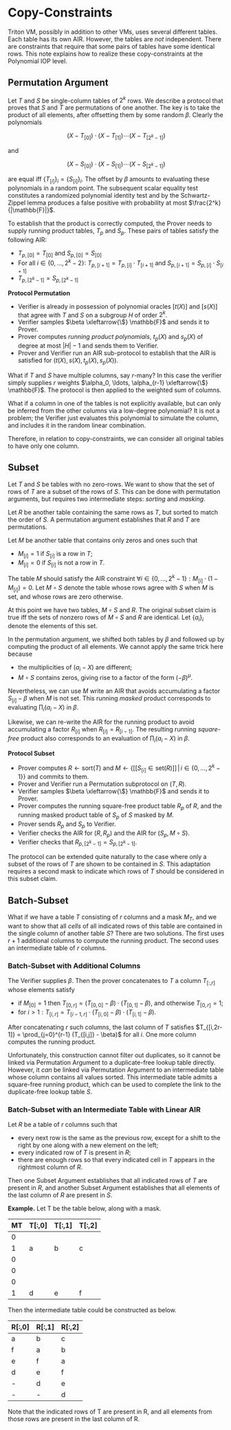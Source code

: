 # Copy-Constraints

Triton VM, possibly in addition to other VMs, uses several different tables. Each table has its own AIR. However, the tables are *not* independent. There are constraints that require that some pairs of tables have some identical rows. This note explains how to realize these copy-constraints at the Polynomial IOP level.

## Permutation Argument

Let $T$ and $S$ be single-column tables of $2^k$ rows. We describe a protocol that proves that $S$ and $T$ are permutations of one another. The key is to take the product of all elements, after offsetting them by some random $\beta$. Clearly the polynomials

$$ (X - T_{[0]}) \cdot (X - T_{[1]}) \cdots (X - T_{[2^k-1]}) $$

and

$$ (X - S_{[0]}) \cdot (X - S_{[1]}) \cdots (X - S_{[2^k-1]}) $$

are equal iff $\{T_{[i]}\}_i = \{S_{[i]}\}_i$. The offset by $\beta$ amounts to evaluating these polynomials in a random point. The subsequent scalar equality test constitutes a randomized polynomial identity test and by the Schwartz-Zippel lemma produces a false positive with probability at most $\frac{2^k}{|\mathbb{F}|}$.

To establish that the product is correctly computed, the Prover needs to supply running product tables, $T_ p$ and $S_ p$. These pairs of tables satisfy the following AIR:
 - $T_ {p,[0]} = T_ {[0]}$ and $S_ {p,[0]} = S_ {[0]}$
 - For all $i \in \{0, \ldots, 2^k-2\}$: $T_ {p,[i+1]} = T_ {p,[i]} \cdot T_ {[i+1]}$ and $S_ {p,[i+1]} = S_ {p,[i]} \cdot S_ {[i+1]}$
 - $T_ {p, [2^k-1]} = S_ {p, [2^k-1]}$

**Protocol Permutation**
 - Verifier is already in possession of polynomial oracles $[t(X)]$ and $[s(X)]$ that agree with $T$ and $S$ on a subgroup $H$ of order $2^k$.
 - Verifier samples $\beta \xleftarrow{\$} \mathbb{F}$ and sends it to Prover.
 - Prover computes *running product polynomials*, $t_ p(X)$ and $s_ p(X)$ of degree at most $|H|-1$ and sends them to Verifier.
 - Prover and Verifier run an AIR sub-protocol to establish that the AIR is satisfied for $(t(X), s(X), t_ p(X), s_ p(X))$.

What if $T$ and $S$ have multiple columns, say $r$-many? In this case the verifier simply supplies $r$ weights $\alpha_0, \ldots, \alpha_{r-1} \xleftarrow{\$} \mathbb{F}$. The protocol is then applied to the weighted sum of columns.

What if a column in one of the tables is not explicitly available, but can only be inferred from the other columns via a low-degree polynomial? It is not a problem; the Verifier just evaluates this polynomial to simulate the column, and includes it in the random linear combination.

Therefore, in relation to copy-constraints, we can consider all original tables to have only one column.

## Subset

Let $T$ and $S$ be tables with no zero-rows. We want to show that the set of rows of $T$ are a subset of the rows of $S$. This can be done with permutation arguments, but requires two intermediate steps: *sorting* and *masking*.

Let $R$ be another table containing the same rows as $T$, but sorted to match the order of $S$. A permutation argument establishes that $R$ and $T$ are permutations.

Let $M$ be another table that contains only zeros and ones such that
 - $M_{[i]} = 1$ if $S_{[i]}$ is a row in $T$;
 - $M_{[i]} = 0$ if $S_{[i]}$ is not a row in $T$.

The table $M$ should satisfy the AIR constraint $\forall i \in \{0, \ldots, 2^k-1\}: M_{[i]} \cdot ( 1 - M_{[i]} ) = 0$. Let $M \circ S$ denote the table whose rows agree with $S$ when $M$ is set, and whose rows are zero otherwise.

At this point we have two tables, $M \circ S$ and $R$. The original subset claim is true iff the sets of nonzero rows of $M \circ S$ and $R$ are identical. Let $\{a_i\}_i$ denote the elements of this set.

In the permutation argument, we shifted both tables by $\beta$ and followed up by computing the product of all elements. We cannot apply the same trick here because 
 - the multiplicities of $(a_i- X)$ are different;
 - $M \circ S$ contains zeros, giving rise to a factor of the form $(-\beta)^\mu$.

Nevertheless, we can use $M$ write an AIR that avoids accumulating a factor $S_{[i]} - \beta$ when $M$ is not set. This running *masked* product corresponds to evaluating $\prod_i \left( a_i - X \right)$ in $\beta$.

Likewise, we can re-write the AIR for the running product to avoid accumulating a factor $R_{[i]}$ when $R_{[i]} = R_{[i-1]}$. The resulting running *square-free* product also corresponds to an evaluation of $\prod_i \left( a_i - X \right)$ in $\beta$.

**Protocol Subset**
 - Prover computes $R \leftarrow \mathsf{sort}(T)$ and $M \leftarrow \{[ [ S_{[i]} \in \mathsf{set}(R) ] ] \, \vert \, i \in \{0, \ldots, 2^k-1\}\}$ and commits to them.
 - Prover and Verifier run a Permutation subprotocol on $(T,R)$.
 - Verifier samples $\beta \xleftarrow{\$} \mathbb{F}$ and sends it to Prover.
 - Prover computes the running square-free product table $R_ p$ of $R$, and the running masked product table of $S_ p$ of $S$ masked by $M$.
 - Prover sends $R_ p$ and $S_ p$ to Verifier.
 - Verifier checks the AIR for $(R, R_ p)$ and the AIR for $(S_ p, M \circ S)$.
 - Verifier checks that $R_ {p, [2^k-1]} = S_ {p, [2^k-1]}$.

The protocol can be extended quite naturally to the case where only a subset of the rows of $T$ are shown to be contained in $S$. This adaptation requires a second mask to indicate which rows of $T$ should be considered in this subset claim.

## Batch-Subset

What if we have a table $T$ consisting of $r$ columns and a mask $M_ T$, and we want to show that all *cells* of all indicated rows of this table are contained in the single column of another table $S$? There are two solutions. The first uses $r+1$ additional columns to compute the running product. The second uses an intermediate table of $r$ columns.

### Batch-Subset with Additional Columns

The Verifier supplies $\beta$. Then the prover concatenates to $T$ a column $T_{[:,r]}$ whose elements satisfy
 - if $M_{[0]} = 1$ then $T_{[0, r]} = (T_{[0,0]} - \beta) \cdot (T_{[0,1]} - \beta)$, and otherwise $T_{[0,r]} = 1$;
 - for $i > 1: T_{[i,r]} = T_{[i-1,r]} \cdot (T_{[i, 0]} - \beta) \cdot (T_{[i, 1]} - \beta)$.

After concatenating $r$ such columns, the last column of $T$ satisfies $T_{[i,2r-1]} = \prod_{j=0}^{r-1} (T_{[i,j]} - \beta)$ for all $i$. One more column computes the running product.

Unfortunately, this construction cannot filter out duplicates, so it cannot be linked via Permutation Argument to a duplicate-free lookup table directly. However, it *can* be linked via Permutation Argument to an intermediate table whose column contains all values sorted. This intermediate table admits a square-free running product, which can be used to complete the link to the duplicate-free lookup table $S$.

### Batch-Subset with an Intermediate Table with Linear AIR

Let $R$ be a table of $r$ columns such that
 - every next row is the same as the previous row, except for a shift to the right by one along with a new element on the left;
 - every indicated row of $T$ is present in $R$;
 - there are enough rows so that every indicated cell in $T$ appears in the rightmost column of $R$.

Then one Subset Argument establishes that all indicated rows of $T$ are present in $R$, and another Subset Argument establishes that all elements of the last column of $R$ are present in $S$.

**Example.** Let T be the table below, along with a mask.

| MT | T[:,0] | T[:,1] | T[:,2] |
|----|--------|--------|--------|
| 0  |        |        |        |
| 1  |   a    |    b   |    c   |
| 0  |        |        |        |
| 0  |        |        |        |
| 0  |        |        |        |
| 1  |   d    |    e   |   f    |

Then the intermediate table could be constructed as below.

| R[:,0] | R[:,1] | R[:,2] |
|--------|--------|--------|
| a | b | c |
| f | a | b |
| e | f | a |
| d | e | f |
| - | d | e |
| - | - | d |

Note that the indicated rows of T are present in R, and all elements from those rows are present in the last column of R.